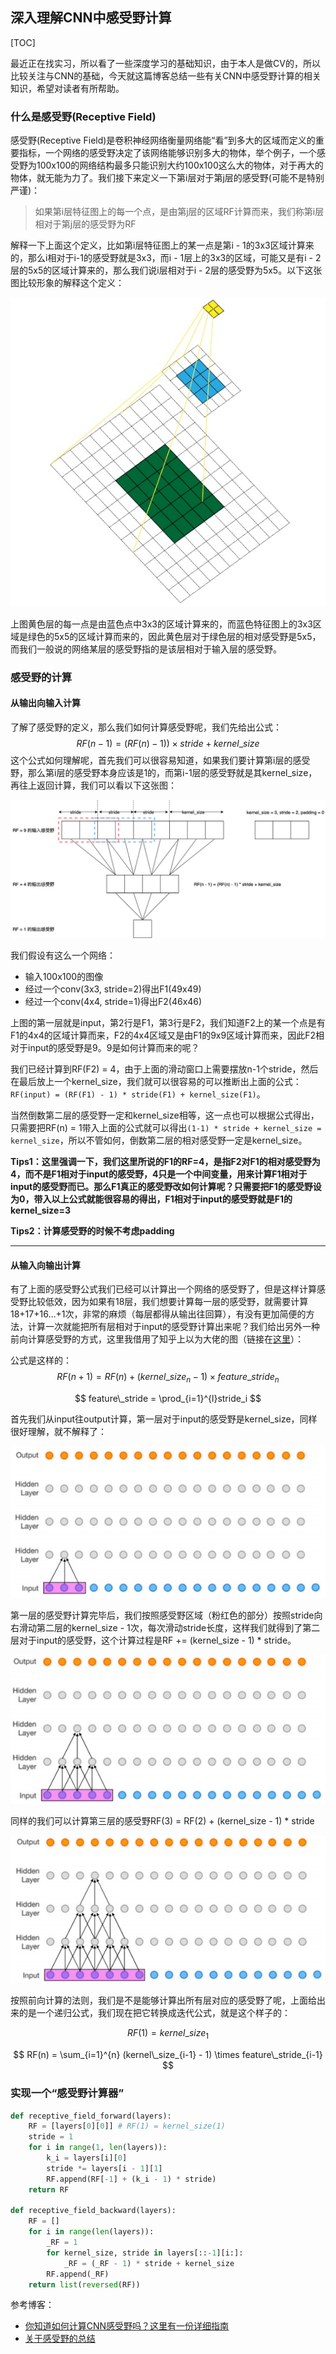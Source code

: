 ## 深入理解CNN中感受野计算

[TOC]

最近正在找实习，所以看了一些深度学习的基础知识，由于本人是做CV的，所以比较关注与CNN的基础，今天就这篇博客总结一些有关CNN中感受野计算的相关知识，希望对读者有所帮助。

### 什么是感受野(Receptive Field)

感受野(Receptive Field)是卷积神经网络衡量网络能“看”到多大的区域而定义的重要指标，一个网络的感受野决定了该网络能够识别多大的物体，举个例子，一个感受野为100x100的网络结构最多只能识别大约100x100这么大的物体，对于再大的物体，就无能为力了。我们接下来定义一下第i层对于第j层的感受野(可能不是特别严谨)：

> 如果第i层特征图上的每一个点，是由第j层的区域RF计算而来，我们称第i层相对于第j层的感受野为RF

解释一下上面这个定义，比如第i层特征图上的某一点是第i - 1的3x3区域计算来的，那么i相对于i-1的感受野就是3x3，而i - 1层上的3x3的区域，可能又是有i - 2层的5x5的区域计算来的，那么我们说i层相对于i - 2层的感受野为5x5。以下这张图比较形象的解释这个定义：

![v2-a71f153d40ac8281a39bc0f39d1158ba_b](media/v2-a71f153d40ac8281a39bc0f39d1158ba_b.jpg)

上图黄色层的每一点是由蓝色点中3x3的区域计算来的，而蓝色特征图上的3x3区域是绿色的5x5的区域计算而来的，因此黄色层对于绿色层的相对感受野是5x5，而我们一般说的网络某层的感受野指的是该层相对于输入层的感受野。

### 感受野的计算

#### 从输出向输入计算

了解了感受野的定义，那么我们如何计算感受野呢，我们先给出公式：
$$
RF(n - 1) = (RF(n) - 1)) \times stride + kernel\_size
$$
这个公式如何理解呢，首先我们可以很容易知道，如果我们要计算第i层的感受野，那么第i层的感受野本身应该是1的，而第i-1层的感受野就是其kernel_size，再往上返回计算，我们可以看以下这张图：

![RF-2](media/RF-2.jpg)

我们假设有这么一个网络：

- 输入100x100的图像
- 经过一个conv(3x3, stride=2)得出F1(49x49)
- 经过一个conv(4x4, stride=1)得出F2(46x46)

上图的第一层就是input，第2行是F1，第3行是F2，我们知道F2上的某一个点是有F1的4x4的区域计算而来，F2的4x4区域又是由F1的9x9区域计算而来，因此F2相对于input的感受野是9。9是如何计算而来的呢？

我们已经计算到RF(F2) = 4，由于上面的滑动窗口上需要摆放n-1个stride，然后在最后放上一个kernel_size，我们就可以很容易的可以推断出上面的公式：`RF(input) = (RF(F1) - 1) * stride(F1) + kernel_size(F1)`。

当然倒数第二层的感受野一定和kernel_size相等，这一点也可以根据公式得出，只需要把RF(n) = 1带入上面的公式就可以得出`(1-1) * stride + kernel_size = kernel_size`，所以不管如何，倒数第二层的相对感受野一定是kernel_size。

**Tips1：这里强调一下，我们这里所说的F1的RF=4，是指F2对F1的相对感受野为4，而不是F1相对于input的感受野，4只是一个中间变量，用来计算F1相对于input的感受野而已。那么F1真正的感受野改如何计算呢？只需要把F1的感受野设为0，带入以上公式就能很容易的得出，F1相对于input的感受野就是F1的kernel_size=3**

**Tips2：计算感受野的时候不考虑padding**

***

#### 从输入向输出计算

有了上面的感受野公式我们已经可以计算出一个网络的感受野了，但是这样计算感受野比较低效，因为如果有18层，我们想要计算每一层的感受野，就需要计算18+17+16…+1次，非常的麻烦（每层都得从输出往回算），有没有更加简便的方法，计算一次就能把所有层相对于input的感受野计算出来呢？我们给出另外一种前向计算感受野的方式，这里我借用了知乎上以为大佬的图（链接在[这里](https://zhuanlan.zhihu.com/p/40424530)）：

公式是这样的：
$$
RF(n + 1) = RF(n) + (kernel\_size_n - 1) \times feature\_stride_n 
$$

$$
feature\_stride = \prod_{i=1}^{l}stride_i
$$

首先我们从input往output计算，第一层对于input的感受野是kernel_size，同样很好理解，就不解释了：

![v2-59143068c39a7e0e245d8560e9d38ab6_b](media/v2-59143068c39a7e0e245d8560e9d38ab6_b.jpg)

第一层的感受野计算完毕后，我们按照感受野区域（粉红色的部分）按照stride向右滑动第二层的kernel_size - 1次，每次滑动stride长度，这样我们就得到了第二层对于input的感受野，这个计算过程是RF += (kernel_size - 1) * stride。

![v2-4763bc767d0296e74a6827d457eb1360_b](media/v2-4763bc767d0296e74a6827d457eb1360_b.jpg)

同样的我们可以计算第三层的感受野RF(3) = RF(2) + (kernel_size - 1) * stride

![v2-0d5f2bd822621d3689a105cc17e75111_b](media/v2-0d5f2bd822621d3689a105cc17e75111_b.jpg)

按照前向计算的法则，我们是不是能够计算出所有层对应的感受野了呢，上面给出来的是一个递归公式，我们现在把它转换成迭代公式，就是这个样子的：

$$
RF(1) = kernel\_size_1
$$

$$
RF(n) = \sum_{i=1}^{n} (kernel\_size_{i-1} - 1) \times feature\_stride_{i-1}
$$


### 实现一个“感受野计算器”

```python
def receptive_field_forward(layers):
    RF = [layers[0][0]] # RF(1) = kernel_size(1)
    stride = 1
    for i in range(1, len(layers)):
        k_i = layers[i][0]
        stride *= layers[i - 1][1]
        RF.append(RF[-1] + (k_i - 1) * stride)
    return RF

def receptive_field_backward(layers):
    RF = []
    for i in range(len(layers)):
        _RF = 1
        for kernel_size, stride in layers[::-1][i:]:
            _RF = (_RF - 1) * stride + kernel_size
        RF.append(_RF)
    return list(reversed(RF))
```

参考博客：
* [你知道如何计算CNN感受野吗？这里有一份详细指南](https://www.zybuluo.com/Team/note/1109819)
* [关于感受野的总结](https://zhuanlan.zhihu.com/p/40267131)
